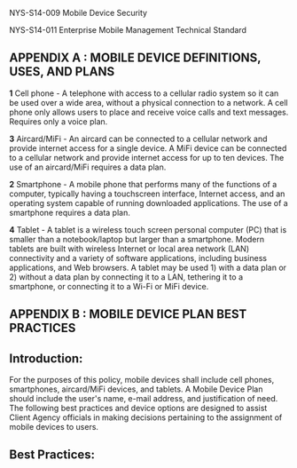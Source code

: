 NYS-S14-009 Mobile Device Security

NYS-S14-011 Enterprise Mobile Management Technical Standard

## **APPENDIX A : MOBILE DEVICE DEFINITIONS, USES, AND PLANS**

**1** Cell phone - A telephone with access to a cellular radio system so it can be used over a wide area, without a physical connection to a network. A cell phone only allows users to place and receive voice calls and text messages. Requires only a voice plan.

**3** Aircard/MiFi - An aircard can be connected to a cellular network and provide internet access for a single device. A MiFi device can be connected to a cellular network and provide internet access for up to ten devices. The use of an aircard/MiFi requires a data plan.

**2** Smartphone - A mobile phone that performs many of the functions of a computer, typically having a touchscreen interface, Internet access, and an operating system capable of running downloaded applications. The use of a smartphone requires a data plan.

**4** Tablet - A tablet is a wireless touch screen personal computer (PC) that is smaller than a notebook/laptop but larger than a smartphone. Modern tablets are built with wireless Internet or local area network (LAN) connectivity and a variety of software applications, including business applications, and Web browsers. A tablet may be used 1) with a data plan or 2) without a data plan by connecting it to a LAN, tethering it to a smartphone, or connecting it to a Wi-Fi or MiFi device.

## **APPENDIX B : MOBILE DEVICE PLAN BEST PRACTICES**

## **Introduction:**

For the purposes of this policy, mobile devices shall include cell phones, smartphones, aircard/MiFi devices, and tablets. A Mobile Device Plan should include the user's name, e-mail address, and justification of need. The following best practices and device options are designed to assist Client Agency officials in making decisions pertaining to the assignment of mobile devices to users.

## **Best Practices:**
